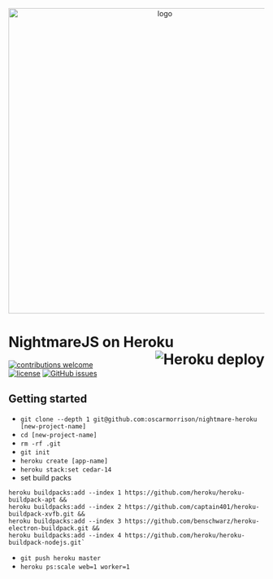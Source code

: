 <p align="center">
  <img src="https://user-images.githubusercontent.com/1651212/27013967-6cbd6b8a-4ebc-11e7-9cd8-e5d0fcb01440.png" alt="logo" width="600px" />
 </p>


# NightmareJS on Heroku <a href="https://heroku.com/deploy" target="_blank"><img src="https://www.herokucdn.com/deploy/button.svg" alt="Heroku deploy" align="right"></a>

[![contributions welcome](https://img.shields.io/badge/contributions-welcome-brightgreen.svg?style=flat)](https://github.com/oscarmorrison/nightmare-heroku/issues)  
[![license](https://img.shields.io/github/license/mashape/apistatus.svg?style=plastic)](https://github.com/oscarmorrison/nightmare-heroku/blob/master/LICENSE)  [![GitHub issues](https://img.shields.io/github/issues/oscarmorrison/nightmare-heroku.svg)](https://github.com/oscarmorrison/nightmare-heroku/issues)


## Getting started
- `git clone --depth 1 git@github.com:oscarmorrison/nightmare-heroku [new-project-name]`
- `cd [new-project-name]`
- `rm -rf .git`
- `git init`
- `heroku create [app-name]`
- `heroku stack:set cedar-14`
- set build packs
```
heroku buildpacks:add --index 1 https://github.com/heroku/heroku-buildpack-apt &&
heroku buildpacks:add --index 2 https://github.com/captain401/heroku-buildpack-xvfb.git &&
heroku buildpacks:add --index 3 https://github.com/benschwarz/heroku-electron-buildpack.git &&
heroku buildpacks:add --index 4 https://github.com/heroku/heroku-buildpack-nodejs.git`
```
- `git push heroku master`
- `heroku ps:scale web=1 worker=1`
